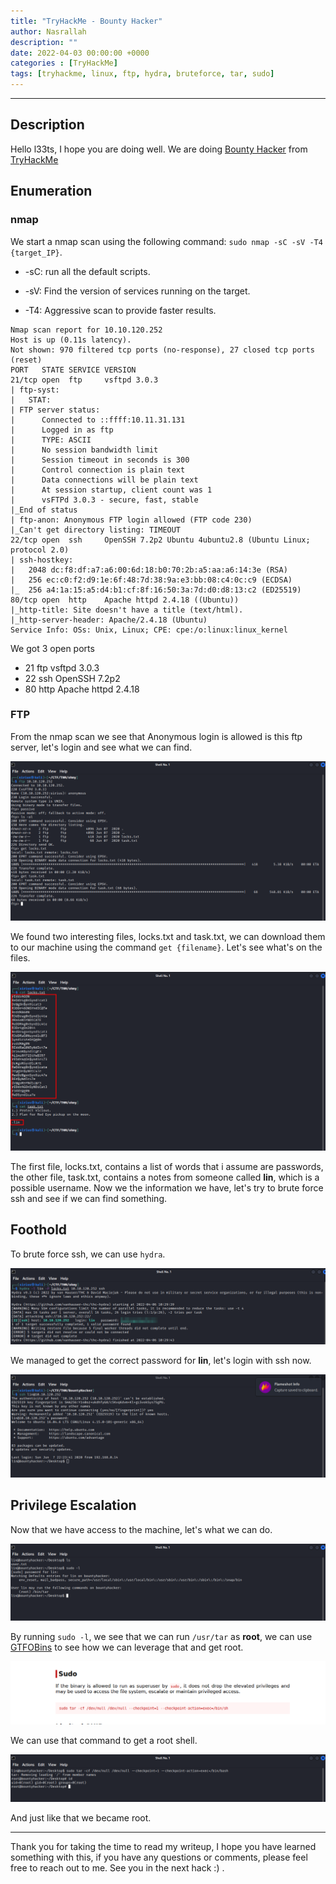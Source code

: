 ```yaml
---
title: "TryHackMe - Bounty Hacker"
author: Nasrallah
description: ""
date: 2022-04-03 00:00:00 +0000
categories : [TryHackMe]
tags: [tryhackme, linux, ftp, hydra, bruteforce, tar, sudo]
---
```


<div align="center"> <script src="https://tryhackme.com/badge/367641"></script> </div>

---


## **Description**

Hello l33ts, I hope you are doing well. We are doing [Bounty Hacker](https://tryhackme.com/room/cowboyhacker) from [TryHackMe](https://tryhackme.com)

## **Enumeration**

### nmap

We start a nmap scan using the following command: `sudo nmap -sC -sV -T4 {target_IP}`.

- -sC: run all the default scripts.

- -sV: Find the version of services running on the target.

- -T4: Aggressive scan to provide faster results.

```Terminal
Nmap scan report for 10.10.120.252
Host is up (0.11s latency).
Not shown: 970 filtered tcp ports (no-response), 27 closed tcp ports (reset)
PORT   STATE SERVICE VERSION
21/tcp open  ftp     vsftpd 3.0.3
| ftp-syst:
|   STAT:
| FTP server status:
|      Connected to ::ffff:10.11.31.131
|      Logged in as ftp
|      TYPE: ASCII
|      No session bandwidth limit
|      Session timeout in seconds is 300
|      Control connection is plain text
|      Data connections will be plain text
|      At session startup, client count was 1
|      vsFTPd 3.0.3 - secure, fast, stable
|_End of status
| ftp-anon: Anonymous FTP login allowed (FTP code 230)
|_Can't get directory listing: TIMEOUT
22/tcp open  ssh     OpenSSH 7.2p2 Ubuntu 4ubuntu2.8 (Ubuntu Linux; protocol 2.0)
| ssh-hostkey:
|   2048 dc:f8:df:a7:a6:00:6d:18:b0:70:2b:a5:aa:a6:14:3e (RSA)
|   256 ec:c0:f2:d9:1e:6f:48:7d:38:9a:e3:bb:08:c4:0c:c9 (ECDSA)
|_  256 a4:1a:15:a5:d4:b1:cf:8f:16:50:3a:7d:d0:d8:13:c2 (ED25519)
80/tcp open  http    Apache httpd 2.4.18 ((Ubuntu))
|_http-title: Site doesn't have a title (text/html).
|_http-server-header: Apache/2.4.18 (Ubuntu)
Service Info: OSs: Unix, Linux; CPE: cpe:/o:linux:linux_kernel
```

We got 3 open ports

 - 21 ftp vsftpd 3.0.3
 - 22 ssh OpenSSH 7.2p2
 - 80 http Apache httpd 2.4.18

### FTP

From the nmap scan we see that Anonymous login is allowed is this ftp server, let's login and see what we can find.

![](/assets/img/tryhackme/bountyhunter/b1.png)

We found two interesting files, locks.txt and task.txt, we can download them to our machine using the command `get {filename}`. Let's see what's on the files.

![](/assets/img/tryhackme/bountyhunter/b2.png)

The first file, locks.txt, contains a list of words that i assume are passwords, the other file, task.txt, contains a notes from someone called **lin**, which is a possible username. Now we the information we have, let's try to brute force ssh and see if we can find something.


## **Foothold**

To brute force ssh, we can use `hydra`.

![](/assets/img/tryhackme/bountyhunter/b3.png)

We managed to get the correct password for **lin**, let's login with ssh now.

![](/assets/img/tryhackme/bountyhunter/b4.png)

## **Privilege Escalation**

Now that we have access to the machine, let's what we can do.

![](/assets/img/tryhackme/bountyhunter/b5.png)

By running `sudo -l`, we see that we can run `/usr/tar` as **root**,  we can use [GTFOBins](https://gtfobins.github.io/) to see how we can leverage that and get root.

![](/assets/img/tryhackme/bountyhunter/b8.png)

We can use that command to get a root shell.

![](/assets/img/tryhackme/bountyhunter/b6.png)

And just like that we became root.

---

Thank you for taking the time to read my writeup, I hope you have learned something with this, if you have any questions or comments, please feel free to reach out to me. See you in the next hack :) .
